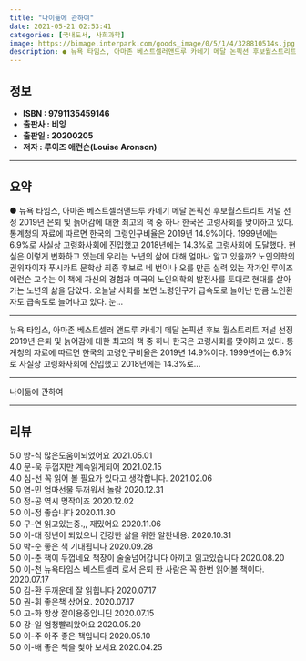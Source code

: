 ```yaml
---
title: "나이듦에 관하여"
date: 2021-05-21 02:53:41
categories: [국내도서, 사회과학]
image: https://bimage.interpark.com/goods_image/0/5/1/4/328810514s.jpg
description: ● 뉴욕 타임스, 아마존 베스트셀러앤드루 카네기 메달 논픽션 후보월스트리트 저널 선정 2019년 은퇴 및 늙어감에 대한 최고의 책 중 하나 한국은 고령사회를 맞이하고 있다. 통계청의 자료에 따르면 한국의 고령인구비율은 2019년 14.9%이다. 1999년에는 6.9%로 사실상 고령화사
---
```


## **정보**

- **ISBN : 9791135459146**
- **출판사 : 비잉**
- **출판일 : 20200205**
- **저자 : 루이즈 애런슨(Louise Aronson)**

------



## **요약**

●  뉴욕 타임스, 아마존 베스트셀러앤드루 카네기 메달 논픽션 후보월스트리트 저널 선정 2019년 은퇴 및 늙어감에 대한 최고의 책 중 하나 한국은 고령사회를 맞이하고 있다. 통계청의 자료에 따르면 한국의 고령인구비율은 2019년 14.9%이다. 1999년에는 6.9%로 사실상 고령화사회에 진입했고 2018년에는 14.3%로 고령사회에 도달했다. 현실은 이렇게 변화하고 있는데 우리는 노년의 삶에 대해 얼마나 알고 있을까? 노인의학의 권위자이자 푸시카트 문학상 최종 후보로 네 번이나 오를 만큼 실력 있는 작가인 루이즈 애런슨 교수는 이 책에 자신의 경험과 미국의 노인의학의 발전사를 토대로 현대를 살아가는 노년의 삶을 담았다. 오늘날 사회를 보면 노령인구가 급속도로 늘어난 만큼 노인환자도 급속도로 늘어나고 있다. 눈...

------

뉴욕 타임스, 아마존 베스트셀러
앤드루 카네기 메달 논픽션 후보
월스트리트 저널 선정 2019년 은퇴 및 늙어감에 대한 최고의 책 중 하나
한국은 고령사회를 맞이하고 있다. 통계청의 자료에 따르면 한국의 고령인구비율은 2019년 14.9%이다. 1999년에는 6.9%로 사실상 고령화사회에 진입했고 2018년에는 14.3%로... 

------


나이듦에 관하여 

------


## **리뷰** 

5.0 방-식 많은도움이되었어요 2021.05.01 <br/>4.0 문-욱 두껍지만 계속읽게되어 2021.02.15 <br/>4.0 심-선 꼭 읽어 볼 필요가 있다고 생각합니다.
 2021.02.06 <br/>5.0 염-민 엄마선물 두꺼워서 놀람 2020.12.31 <br/>5.0 정-공 역시 명작이죠 2020.12.02 <br/>5.0 이-정 좋습니다 2020.11.30 <br/>5.0 구-연 읽고있는중.,, 재밌어요 2020.11.06 <br/>5.0 이-대 정년이 되었으니 건강한 삶을 위한 알찬내용. 2020.10.31 <br/>5.0 박-순 좋은 책 기대됩니다 2020.09.28 <br/>5.0 이-춘 책이 두껍네요 책장이 술술넘어갑니다 아끼고 읽고있습니다 2020.08.20 <br/>5.0 이-천 뉴욕타임스 베스트셀러 로서 은퇴 한 사람은 꼭 한번 읽어볼 책이다. 2020.07.17 <br/>5.0 김-환 두꺼운데 잘 읽힙니다 2020.07.17 <br/>5.0 권-휘 좋은책 샀어요. 2020.07.17 <br/>5.0 고-화 항상 잘이용중입니딘 2020.07.15 <br/>5.0 강-일 엄청빨리왔어요 2020.05.20 <br/>5.0 이-주 아주 좋은 책입니다 2020.05.10 <br/>5.0 이-배 좋은 책을 찾아 보세요  2020.04.25 <br/>